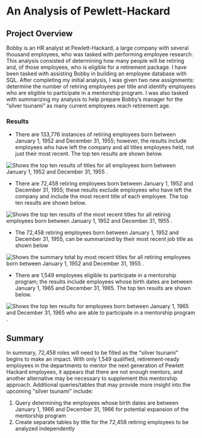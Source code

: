 # An Analysis of Pewlett-Hackard

## Project Overview
Bobby is an HR analyst at Pewlett-Hackard, a large company with several thousand employees, who was tasked with performing employee research. This analysis consisted of determining how many people will be retiring and, of those employees, who is eligible for a retirement package. I have been tasked with assisting Bobby in building an employee database with SQL.
After completing my initial analysis, I was given two new assignments: determine the number of retiring employees per title and identify employees who are eligible to participate in a mentorship program. I was also tasked with summarizing my analysis to help prepare Bobby’s manager for the “silver tsunami” as many current employees reach retirement age.

### Results
-	There are 133,776 instances of retiring employees born between January 1, 1952 and December 31, 1955; however, the results include employees who have left the company and all titles employees held, not just their most recent. The top ten results are shown below.
 
<picture>
 <source media="(prefers-color-scheme: light)" srcset="https://github.com/ODaniels852/ Pewlett-Hackard-Analysis /Analysis/retirement_titles.png">
<img alt=" Shows the top ten results of titles for all employees born between January 1, 1952 and December 31, 1955 ."/>

</picture> 

-	There are 72,458 retiring employees born between January 1, 1952 and December 31, 1955; these results exclude employees who have left the company and include the most recent title of each employee. The top ten results are shown below.
 
<picture>
 <source media="(prefers-color-scheme: light)" srcset="https://github.com/ODaniels852/ Pewlett-Hackard-Analysis /Analysis/unique_titles.png">
<img alt=" Shows the top ten results of the most recent titles for all retiring employees born between January 1, 1952 and December 31, 1955 ."/>

</picture> 

-	The 72,458 retiring employees born between January 1, 1952 and December 31, 1955, can be summarized by their most recent job title as shown below
 
<picture>
 <source media="(prefers-color-scheme: light)" srcset="https://github.com/ODaniels852/ Pewlett-Hackard-Analysis /Analysis/retiring_titles.png">
<img alt=" Shows the summary total by most recent titles for all retiring employees born between January 1, 1952 and December 31, 1955 ."/>

</picture> 

-	There are 1,549 employees eligible to participate in a mentorship program; the results include employees whose birth dates are between January 1, 1965 and December 31, 1965. The top ten results are shown below.
 
<picture>
 <source media="(prefers-color-scheme: light)" srcset="https://github.com/ODaniels852/ Pewlett-Hackard-Analysis /Analysis/membership_eligibility.png">
<img alt=" Shows the top ten results for employees born between January 1, 1965 and December 31, 1965 who are able to participate in a mentorship program ."/>

</picture> 


##  Summary
In summary, 72,458 roles will need to be filled as the "silver tsunami" begins to make an impact. With only 1,549 qualified, retirement-ready employees in the departments to mentor the next generation of Pewlett Hackard employees, it appears that there are not enough mentors, and another alternative may be necessary to supplement this mentorship approach.
Additional queries/tables that may provide more insight into the upcoming "silver tsunami" include:
1)	Query determining the employees whose birth dates are between January 1, 1966 and December 31, 1966 for potential expansion of the mentorship program
2)	Create separate tables by title for the 72,458 retiring employees to be analyzed independently
